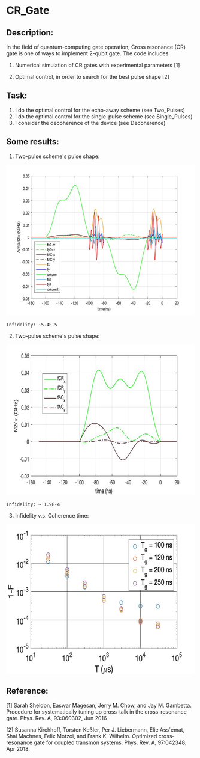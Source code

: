 # CR_Gate

## Description:

In the field of quantum-computing gate operation, Cross resonance (CR) gate is one of ways to implement 2-qubit gate. The code includes 

1. Numerical simulation of CR gates with experimental parameters [1]

2. Optimal control, in order to search for the best pulse shape [2]

## Task:
1. I do the optimal control for the echo-away scheme (see Two_Pulses)
2. I do the optimal control for the single-pulse scheme (see Single_Pulses)
3. I consider the decoherence of the device (see Decoherence)
 
## Some results:
1. Two-pulse scheme's pulse shape:
 <img src="https://github.com/YanChengWeiTony/CR_Gate/blob/main/Device_1/TwoQB_Gate/Two_Pulses/Opt_Cntl_Full/opt_cntl_2/SingleCase_1.jpg" width="600" height="400">

```
Infidelity: ~5.4E-5
```

2. Two-pulse scheme's pulse shape:
 <img src="https://github.com/YanChengWeiTony/CR_Gate/blob/main/Device_1/TwoQB_Gate/Single_Pulse/CR_Single_Pulse_100ns/GRAPE4/single_case.jpg" width="600" height="400">

```
Infidelity: ~ 1.9E-4
```

3. Infidelity v.s. Coherence time:
 <img src="https://github.com/YanChengWeiTony/CR_Gate/blob/main/Device_1/TwoQB_Gate/Decoherence/multiple_read_all.jpg" width="600" height="400">



## Reference:

[1] Sarah Sheldon, Easwar Magesan, Jerry M. Chow, and Jay M. Gambetta. Procedure for systematically tuning up cross-talk in the cross-resonance gate. Phys. Rev. A, 93:060302, Jun 2016

[2] Susanna Kirchhoff, Torsten Keßler, Per J. Liebermann, Elie Ass´emat, Shai Machnes, Felix Motzoi,
and Frank K. Wilhelm. Optimized cross-resonance gate for coupled transmon systems. Phys. Rev.
A, 97:042348, Apr 2018.


